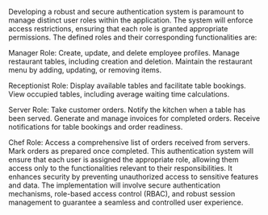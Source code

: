 
Developing a robust and secure authentication system is paramount to manage distinct user roles within the application. The system will enforce access restrictions, ensuring that each role is granted appropriate permissions. The defined roles and their corresponding functionalities are:

Manager Role:
Create, update, and delete employee profiles.
Manage restaurant tables, including creation and deletion.
Maintain the restaurant menu by adding, updating, or removing items.

Receptionist Role:
Display available tables and facilitate table bookings.
View occupied tables, including average waiting time calculations.

Server Role:
Take customer orders.
Notify the kitchen when a table has been served.
Generate and manage invoices for completed orders.
Receive notifications for table bookings and order readiness.

Chef Role:
Access a comprehensive list of orders received from servers.
Mark orders as prepared once completed.
This authentication system will ensure that each user is assigned the appropriate role, allowing them access only to the functionalities relevant to their responsibilities. It enhances security by preventing unauthorized access to sensitive features and data. The implementation will involve secure authentication mechanisms, role-based access control (RBAC), and robust session management to guarantee a seamless and controlled user experience.
